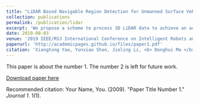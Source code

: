 ```yaml
---
title: "LiDAR Based Navigable Region Detection for Unmanned Surface Vehicles"
collection: publications
permalink: /publication/lidar
excerpt: 'We propose a scheme to process 3D LiDAR data to achieve an accurate and robust navigable regions detection. We conduct field experiments in a narrow river in different scenarios to prove the performance of the proposed scheme, which reaches on average 93.8% precision and 92.7% recall.'
date: 2019-08-03
venue: '2019 IEEE/RSJ International Conference on Intelligent Robots and Systems (IROS)'
paperurl: 'http://academicpages.github.io/files/paper1.pdf'
citation: 'Xiangtong Yao, Yunxiao Shan, Jieling Li, <b> Donghui Ma </b>, Kai Huang. (2009). &quot;LiDAR Based Navigable Region Detection for Unmanned Surface Vehicles.&quot; <i>2019 IEEE/RSJ International Conference on Intelligent Robots and Systems (IROS).</i> IEEE, 2019: 3754-3759.'
---
```

This paper is about the number 1. The number 2 is left for future work.

[Download paper here](http://academicpages.github.io/files/paper1.pdf)

Recommended citation: Your Name, You. (2009). "Paper Title Number 1." <i>Journal 1</i>. 1(1).